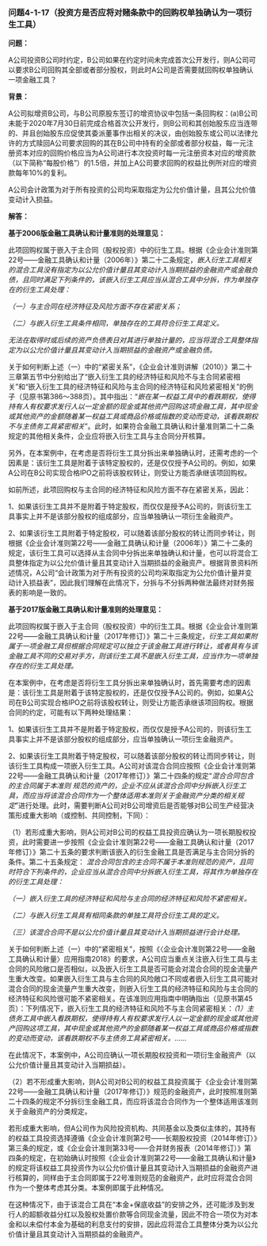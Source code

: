 ### 问题4-1-17（投资方是否应将对赌条款中的回购权单独确认为一项衍生工具）

**问题：**

A公司投资B公司时约定，B公司如果在约定时间未完成首次公开发行，则A公司可以要求B公司回购其全部或者部分股权，则此时A公司是否需要就回购权单独确认一项金融工具？

**背景：**

A公司拟增资B公司，与B公司原股东签订的增资协议中包括一条回购权：(a)B公司未能于2020年7月30日前完成合格首次公开发行，则B公司和其创始股东应当连带的、并且创始股东应促使其委派董事作出相关的决议，由创始股东或公司以法律允许的方式赎回A公司要求回购的其在B公司中持有的全部或者部分权益，每一元注册资本对应的回购价格应当为A公司进行本次投资时每一元注册资本对应的增资款（以下简称“每股价格”）的1.5倍，并加上A公司要求回购的权益比例所对应的增资款每年10%的复利。

A公司会计政策为对于所有投资的公司均采取指定为公允价值计量，且其公允价值变动计入损益。

**解答：**

**基于2006版金融工具确认和计量准则的处理意见：**

此项回购权属于嵌入于主合同（股权投资）中的衍生工具。根据《企业会计准则第22号——金融工具确认和计量（2006年）》第二十二条规定，*嵌入衍生工具相关的混合工具没有指定为以公允价值计量且其变动计入当期损益的金融资产或金融负债，且同时满足下列条件的，该嵌入衍生工具应当从混合工具中分拆，作为单独存在的衍生工具处理：*

*（一）与主合同在经济特征及风险方面不存在紧密关系；*

*（二）与嵌入衍生工具条件相同，单独存在的工具符合衍生工具定义。*

*无法在取得时或后续的资产负债表日对其进行单独计量的，应当将混合工具整体指定为以公允价值计量且其变动计入当期损益的金融资产或金融负债。*

关于如何判断上述（一）中的“紧密关系”，《企业会计准则讲解（2010）》第二十三章第五节中分别给出了“嵌入衍生工具的经济特征和风险不与主合同紧密相关”和“嵌入衍生工具的经济特征和风险与主合同的经济特征和风险紧密相关”的例子（见原书第386～388页）。其中指出：“*嵌在某一权益工具中的看跌期权，使得持有人有权要求发行人以一定金额的现金或其他资产回购这项金融工具，其中现金或其他资产的金额随着某一权益工具或商品价格或指数的变动而变动，该看跌期权不与主债务工具紧密相关*”。此时，如果符合金融工具确认和计量准则第二十二条规定的其他相关条件，企业应将嵌入衍生工具与主合同分开核算。

另外，在本案例中，在考虑是否将衍生工具分拆出来单独确认时，还需考虑的一个因素是：该衍生工具是附着于该特定股权的，还是仅仅授予A公司的。例如，如果A公司在B公司实现合格IPO之前将该股权转让，则受让方能否承继该项回购权。

如前所述，此项回购权与主合同的经济特征和风险方面不存在紧密关系，因此：

1、如果该衍生工具并不是附着于特定股权，而仅仅是授予A公司的，则该衍生工具事实上并不是该部分股权的组成部分，应当单独确认一项衍生金融资产。

2、如果该衍生工具附着于特定股权，可以随着该部分股权的转让而同步转让，则根据《企业会计准则第22号——金融工具确认和计量（2006年）》第二十二条的规定，该衍生工具可以选择从主合同中分拆出来单独确认和计量，也可以将混合工具整体指定为以公允价值计量且其变动计入当期损益的金融资产。根据背景资料所述情况，A公司“会计政策为对于所有投资的公司均采取指定为公允价值计量并变动计入损益表”，因此我们理解在此情况下，分拆与不分拆两种做法最终对财务报表的影响是一致的。

**基于2017版金融工具确认和计量准则的处理意见：**

此项回购权属于嵌入于主合同（股权投资）中的衍生工具。根据《企业会计准则第22号——金融工具确认和计量（2017年修订）》第二十三条规定，*衍生工具如果附属于一项金融工具但根据合同规定可以独立于该金融工具进行转让，或者具有与该金融工具不同的交易对手方，则该衍生工具不是嵌入衍生工具，应当作为一项单独存在的衍生工具处理。*

在本案例中，在考虑是否将衍生工具分拆出来单独确认时，首先需要考虑的因素是：该衍生工具是附着于该特定股权的，还是仅仅授予A公司的。例如，如果A公司在B公司实现合格IPO之前将该股权转让，则受让方能否承继该项回购权。根据合同的约定，可能有以下两种处理结果：

1、如果该衍生工具并不是附着于特定股权，而仅仅是授予A公司的，则该衍生工具事实上并不是该部分股权的组成部分，应当单独确认一项衍生金融资产。

2、如果该衍生工具附着于特定股权，可以随着该部分股权的转让而同步转让，则该衍生工具构成一项嵌入衍生工具。A公司对该混合合同应按照《企业会计准则第22号——金融工具确认和计量（2017年修订）》第二十四条的规定“*混合合同包含的主合同属于本准则
规范的资产的，企业不应从该混合合同中分拆嵌入衍生工具，而应当将该混合合同作为一个整体适用本准则关于金融资产分类的相关规定*”进行处理。此时，需要判断A公司对B公司增资后是否能够对B公司生产经营决策形成重大影响（或控制、共同控制，下同）：

（1）若形成重大影响，则A公司对B公司的权益工具投资应确认为一项长期股权投资，此时需要进一步按照《企业会计准则第22号——金融工具确认和计量（2017年修订）》第二十五条的要求判断该嵌入的衍生金融工具是否满足与主合同分拆的条件。第二十五条规定：
*混合合同包含的主合同不属于本准则规范的资产，且同时符合下列条件的，企业应当从混合合同中分拆嵌入衍生工具，将其作为单独存在的衍生工具处理：*

*（一）嵌入衍生工具的经济特征和风险与主合同的经济特征和风险不紧密相关。*

*（二）与嵌入衍生工具具有相同条款的单独工具符合衍生工具的定义。*

*（三）该混合合同不是以公允价值计量且其变动计入当期损益进行会计处理。*

关于如何判断上述（一）中的“紧密相关”，按照《〈企业会计准则第22号——金融工具确认和计量〉应用指南2018》的要求，A公司应当重点关注嵌入衍生工具与主合同的风险敞口是否相似，以及嵌入衍生工具是否可能会对混合合同的现金流量产生重大改变。如果嵌入衍生工具与主合同的风险敞口不同或者嵌入衍生工具可能对混合合同的现金流量产生重大改变，则嵌入衍生工具的经济特征和风险与主合同的经济特征和风险很可能不紧密相关。在该准则应用指南中明确指出（见原书第45页）：下列情况下，嵌入衍生工具的经济特征和风险不与主合同紧密相关：*（1）主债务工具中嵌入看跌期权，使得持有人有权要求发行人以一定金额的现金或其他资产回购这项工具，其中现金或其他资产的金额随着某一权益工具或商品价格或指数的变动而变动，该看跌期权不与主债务工具紧密相关。……*

在此情况下，本案例中，A公司应确认一项长期股权投资和一项衍生金融资产（以公允价值计量且其变动计入当期损益）。

（2）若不形成重大影响，则A公司对B公司的权益工具投资属于《企业会计准则第22号——金融工具确认和计量（2017年修订）》规范的金融资产，此时按照准则第二十四条的规定不分拆衍生金融工具，而应将该混合合同作为一个整体适用该准则关于金融资产的分类规定。

若形成重大影响，但A公司作为风险投资机构、共同基金以及类似主体的，其持有的权益工具投资选择遵循《企业会计准则第2号——长期股权投资（2014年修订）》第三条的规定，或《企业会计准则第33号——合并财务报表（2014年修订）》第四条的规定，在初始确认时按照《企业会计准则第22号——金融工具确认和计量》的规定将该权益工具投资作为以公允价值计量且其变动计入当期损益的金融资产进行核算的，同样由于主合同即属于22号准则规范的金融资产，此时应将混合合同作为一个整体考虑其分类。本案例即属于此种情况。

在这种情况下，由于该混合工具在“本金+保底收益”的安排之外，还可能涉及到发行人的超额收益分红以及股权处置价款等合同现金流量，因此不符合一项仅为对本金和以未偿付本金为基础的利息支付的安排，因此应将混合工具整体分类为以公允价值计量且其变动计入当期损益的金融资产。